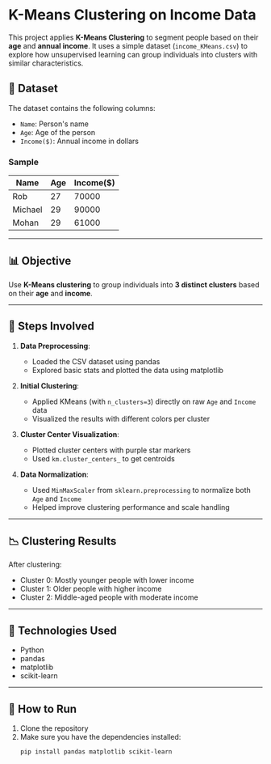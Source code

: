 # K-Means Clustering on Income Data

This project applies **K-Means Clustering** to segment people based on their **age** and **annual income**. It uses a simple dataset (`income_KMeans.csv`) to explore how unsupervised learning can group individuals into clusters with similar characteristics.

## 📁 Dataset

The dataset contains the following columns:

- `Name`: Person's name
- `Age`: Age of the person
- `Income($)`: Annual income in dollars

### Sample

| Name    | Age | Income($) |
|---------|-----|-----------|
| Rob     | 27  | 70000     |
| Michael | 29  | 90000     |
| Mohan   | 29  | 61000     |

---

## 📊 Objective

Use **K-Means clustering** to group individuals into **3 distinct clusters** based on their **age** and **income**.

---

## 🧪 Steps Involved

1. **Data Preprocessing**:
   - Loaded the CSV dataset using pandas
   - Explored basic stats and plotted the data using matplotlib

2. **Initial Clustering**:
   - Applied KMeans (with `n_clusters=3`) directly on raw `Age` and `Income` data
   - Visualized the results with different colors per cluster

3. **Cluster Center Visualization**:
   - Plotted cluster centers with purple star markers
   - Used `km.cluster_centers_` to get centroids

4. **Data Normalization**:
   - Used `MinMaxScaler` from `sklearn.preprocessing` to normalize both `Age` and `Income`
   - Helped improve clustering performance and scale handling

---

## 📉 Clustering Results

After clustering:

- Cluster 0: Mostly younger people with lower income
- Cluster 1: Older people with higher income
- Cluster 2: Middle-aged people with moderate income

---

## 🧰 Technologies Used

- Python
- pandas
- matplotlib
- scikit-learn

---

## 📎 How to Run

1. Clone the repository
2. Make sure you have the dependencies installed:
   ```bash
   pip install pandas matplotlib scikit-learn
